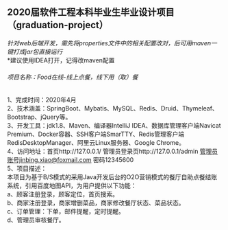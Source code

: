 ## 2020届软件工程本科毕业生毕业设计项目（graduation-project）
*针对web后端开发，需先将properties文件中的相关配置改对，后可用maven一键打成jar包直接运行*<br>
*建议使用IDEA打开，记得改maven配置<br>

###### 项目名称：Food在线-线上点餐，线下用（取）餐<br>
1、完成时间：2020年4月<br>
2、技术涵盖：SpringBoot、Mybatis、MySQL、Redis、Druid、Thymeleaf、Bootstrap、jQuery等。<br>
3、开发工具：jdk1.8、Maven、编译器IntelliJ IDEA、数据库管理客户端Navicat Premium、Docker容器、SSH客户端SmarTTY、Redis管理客户端RedisDesktopManager、阿里云Linux服务器、Google Chrome。<br>
4、访问地址：首页http://127.0.0.1/	管理员登录页http://127.0.0.1/admin 管理员账号jinbing.xiao@foxmail.com 密码12345600<br>
5、项目描述：<br>
本项目为基于B/S模式的采用Java开发后台的O2O营销模式的餐厅自助点餐结账系统，引用百度地图API，为用户提供以下功能：<br>
a、顾客注册登录，顾客定位，首页搜索。<br>
b、商家注册登录，商家增删菜品，商家修改餐厅状态、菜品状态。<br>
c、订单管理：下单，邮件提醒，定时提醒。<br>
d、管理员审核餐厅。<br>
